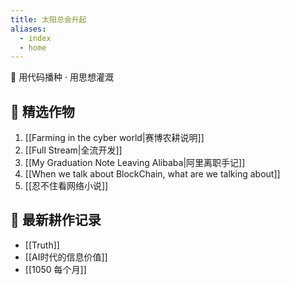 ```yaml
---
title: 太阳总会升起
aliases:
  - index
  - home
---
```


<div class="hero">

<p>🌾 用代码播种 · 用思想灌溉</p>

</div>

## 🌟 精选作物

1. [[Farming in the cyber world|赛博农耕说明]]
2. [[Full Stream|全流开发]]
3. [[My Graduation Note Leaving Alibaba|阿里离职手记]]
4. [[When we talk about BlockChain, what are we talking about]]
5. [[忍不住看网络小说]]

## 🚜 最新耕作记录

- [[Truth]]
- [[AI时代的信息价值]]
- [[1050 每个月]]

<script async src="https://d3kno6bpmj270m.cloudfront.net/widget/userdesk.js" data-userdesk="clsok8vng0001aihcgmmbxfos"></script>

<script type="text/javascript"> (function(c,l,a,r,i,t,y){ c[a]=c[a]||function(){(c[a].q=c[a].q||[]).push(arguments)}; t=l.createElement(r);t.async=1;t.src="https://www.clarity.ms/tag/"+i; y=l.getElementsByTagName(r)[0];y.parentNode.insertBefore(t,y); })(window, document, "clarity", "script", "l799n31rgg"); </script>
